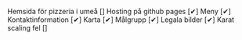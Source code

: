 Hemsida för pizzeria i umeå     []
Hosting på github pages         [✔]
Meny                            [✔]
Kontaktinformation              [✔]
Karta                           [✔]
Målgrupp                        [✔]
Legala bilder                   [✔]
Karat scaling fel               []